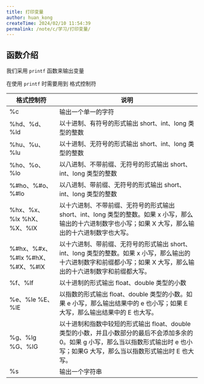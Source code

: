 ```yaml
---
title: 打印变量
author: huan_kong
createTime: 2024/02/10 11:54:39
permalink: /note/c/学习/打印变量/
---
```


## 函数介绍

我们采用 `printf` 函数来输出变量

在使用 `printf` 时需要用到 格式控制符

| 格式控制符                      | 说明                                                                                                                                                                                     |
| ------------------------------- | ---------------------------------------------------------------------------------------------------------------------------------------------------------------------------------------- |
| %c                              | 输出一个单一的字符                                                                                                                                                                       |
| %hd、%d、%ld                    | 以十进制、有符号的形式输出 short、int、long 类型的整数                                                                                                                                   |
| %hu、%u、%lu                    | 以十进制、无符号的形式输出 short、int、long 类型的整数                                                                                                                                   |
| %ho、%o、%lo                    | 以八进制、不带前缀、无符号的形式输出 short、int、long 类型的整数                                                                                                                         |
| %#ho、%#o、%#lo                 | 以八进制、带前缀、无符号的形式输出 short、int、long 类型的整数                                                                                                                           |
| %hx、%x、%lx %hX、%X、%lX       | 以十六进制、不带前缀、无符号的形式输出 short、int、long 类型的整数。如果 x 小写，那么输出的十六进制数字也小写；如果 X 大写，那么输出的十六进制数字也大写。                               |
| %#hx、%#x、%#lx %#hX、%#X、%#lX | 以十六进制、带前缀、无符号的形式输出 short、int、long 类型的整数。如果 x 小写，那么输出的十六进制数字和前缀都小写；如果 X 大写，那么输出的十六进制数字和前缀都大写。                     |
| %f、%lf                         | 以十进制的形式输出 float、double 类型的小数                                                                                                                                              |
| %e、%le %E、%lE                 | 以指数的形式输出 float、double 类型的小数。如果 e 小写，那么输出结果中的 e 也小写；如果 E 大写，那么输出结果中的 E 也大写。                                                              |
| %g、%lg %G、%lG                 | 以十进制和指数中较短的形式输出 float、double 类型的小数，并且小数部分的最后不会添加多余的 0。如果 g 小写，那么当以指数形式输出时 e 也小写；如果G 大写，那么当以指数形式输出时 E 也大写。 |
| %s                              | 输出一个字符串                                                                                                                                                                           |
